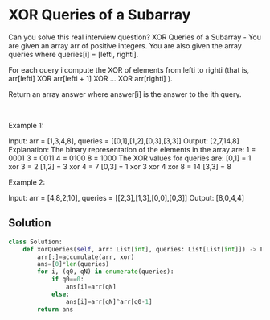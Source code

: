 # XOR Queries of a Subarray

Can you solve this real interview question? XOR Queries of a Subarray - You are given an array arr of positive integers. You are also given the array queries where queries[i] = [lefti, righti].

For each query i compute the XOR of elements from lefti to righti (that is, arr[lefti] XOR arr[lefti + 1] XOR ... XOR arr[righti] ).

Return an array answer where answer[i] is the answer to the ith query.

 

Example 1:


Input: arr = [1,3,4,8], queries = [[0,1],[1,2],[0,3],[3,3]]
Output: [2,7,14,8] 
Explanation: 
The binary representation of the elements in the array are:
1 = 0001 
3 = 0011 
4 = 0100 
8 = 1000 
The XOR values for queries are:
[0,1] = 1 xor 3 = 2 
[1,2] = 3 xor 4 = 7 
[0,3] = 1 xor 3 xor 4 xor 8 = 14 
[3,3] = 8


Example 2:


Input: arr = [4,8,2,10], queries = [[2,3],[1,3],[0,0],[0,3]]
Output: [8,0,4,4]

## Solution

```py
class Solution:
    def xorQueries(self, arr: List[int], queries: List[List[int]]) -> List[int]:
        arr[:]=accumulate(arr, xor)
        ans=[0]*len(queries)
        for i, (q0, qN) in enumerate(queries):
            if q0==0:
                ans[i]=arr[qN]
            else:
                ans[i]=arr[qN]^arr[q0-1]
        return ans
```
